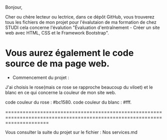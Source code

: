 Bonjour, 

Cher ou chère lecteur ou lectrice, dans ce dépôt GitHub, vous trouverez tous les fichiers de mon projet pour l'évalutaion de ma formation de chez STUDI cela concerne l'évalution "Évaluation d'entraînement - Créer un site web avec HTML, CSS et le Framework Bootstrap".

Vous aurez également le code source de ma page web.
============================================================================================================================

- Commencement du projet :

J'ai choisis le rose(mais ce rose se rapproche beaucoup du viloet) et le blanc en ce qui concerne la couleur de mon site web.

code couleur du rose : #bc1580.
code couleur du blanc : #fff.

===========================================================================================================================

Vous consulter la suite du projet sur le fichier : Nos services.md
